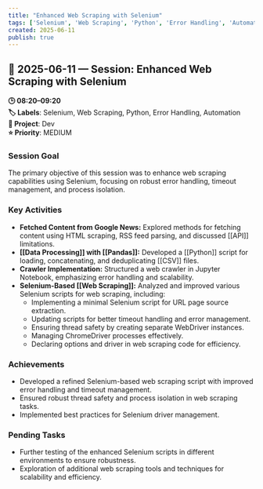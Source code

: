 ```yaml
---
title: "Enhanced Web Scraping with Selenium"
tags: ['Selenium', 'Web Scraping', 'Python', 'Error Handling', 'Automation']
created: 2025-06-11
publish: true
---
```


## 📅 2025-06-11 — Session: Enhanced Web Scraping with Selenium

**🕒 08:20–09:20**  
**🏷️ Labels**: Selenium, Web Scraping, Python, Error Handling, Automation  
**📂 Project**: Dev  
**⭐ Priority**: MEDIUM  


### Session Goal
The primary objective of this session was to enhance web scraping capabilities using Selenium, focusing on robust error handling, timeout management, and process isolation.

### Key Activities
- **Fetched Content from Google News:** Explored methods for fetching content using HTML scraping, RSS feed parsing, and discussed [[API]] limitations.
- **[[Data Processing]] with [[Pandas]]:** Developed a [[Python]] script for loading, concatenating, and deduplicating [[CSV]] files.
- **Crawler Implementation:** Structured a web crawler in Jupyter Notebook, emphasizing error handling and scalability.
- **Selenium-Based [[Web Scraping]]:** Analyzed and improved various Selenium scripts for web scraping, including:
  - Implementing a minimal Selenium script for URL page source extraction.
  - Updating scripts for better timeout handling and error management.
  - Ensuring thread safety by creating separate WebDriver instances.
  - Managing ChromeDriver processes effectively.
  - Declaring options and driver in web scraping code for efficiency.

### Achievements
- Developed a refined Selenium-based web scraping script with improved error handling and timeout management.
- Ensured robust thread safety and process isolation in web scraping tasks.
- Implemented best practices for Selenium driver management.

### Pending Tasks
- Further testing of the enhanced Selenium scripts in different environments to ensure robustness.
- Exploration of additional web scraping tools and techniques for scalability and efficiency.
